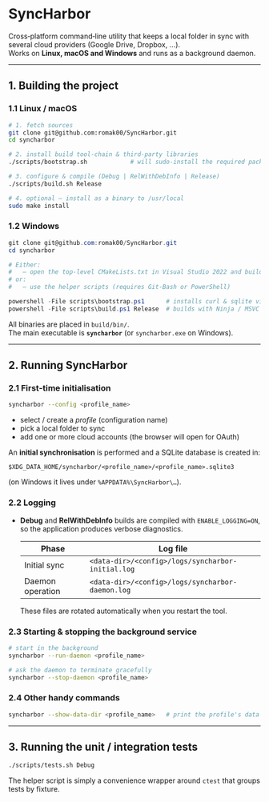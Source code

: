 
# SyncHarbor

Cross‑platform command‑line utility that keeps a local folder in sync with several cloud
providers (Google Drive, Dropbox, …).  
Works on **Linux, macOS and Windows** and runs as a background daemon.

---

## 1. Building the project

### 1.1  Linux / macOS

```bash
# 1. fetch sources
git clone git@github.com:romak00/SyncHarbor.git
cd syncharbor

# 2. install build tool‑chain & third‑party libraries
./scripts/bootstrap.sh            # will sudo‑install the required packages

# 3. configure & compile (Debug | RelWithDebInfo | Release)
./scripts/build.sh Release

# 4. optional – install as a binary to /usr/local
sudo make install
```

### 1.2  Windows

```powershell
git clone git@github.com:romak00/SyncHarbor.git
cd syncharbor

# Either:
#   – open the top‑level CMakeLists.txt in Visual Studio 2022 and build
# or:
#   – use the helper scripts (requires Git‑Bash or PowerShell)

powershell -File scripts\bootstrap.ps1      # installs curl & sqlite via vcpkg
powershell -File scripts\build.ps1 Release  # builds with Ninja / MSVC
```

All binaries are placed in `build/bin/`.  
The main executable is **`syncharbor`** (or `syncharbor.exe` on Windows).

---

## 2. Running SyncHarbor

### 2.1  First‑time initialisation

```bash
syncharbor --config <profile_name>
```

* select / create a *profile* (configuration name)  
* pick a local folder to sync  
* add one or more cloud accounts (the browser will open for OAuth)  

An **initial synchronisation** is performed and a SQLite database is created
in:

```text
$XDG_DATA_HOME/syncharbor/<profile_name>/<profile_name>.sqlite3
```
(on Windows it lives under `%APPDATA%\SyncHarbor\…`).

### 2.2 Logging

* **Debug** and **RelWithDebInfo** builds are compiled with
  `ENABLE_LOGGING=ON`, so the application produces verbose diagnostics.

  | Phase              | Log file                                         |
  |--------------------|--------------------------------------------------|
  | Initial sync       | `<data-dir>/<config>/logs/syncharbor-initial.log` |
  | Daemon operation   | `<data-dir>/<config>/logs/syncharbor-daemon.log`  |

  These files are rotated automatically when you restart the tool.

### 2.3  Starting & stopping the background service

```bash
# start in the background
syncharbor --run-daemon <profile_name>

# ask the daemon to terminate gracefully
syncharbor --stop-daemon <profile_name>
```

### 2.4  Other handy commands

```bash
syncharbor --show-data-dir <profile_name>   # print the profile's data directory
```

---

## 3. Running the unit / integration tests

```bash
./scripts/tests.sh Debug
```

The helper script is simply a convenience wrapper around `ctest` that groups
tests by fixture.

